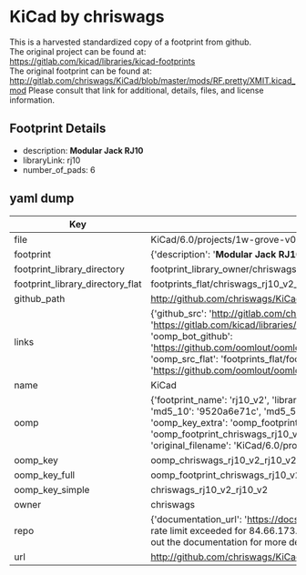 # KiCad by chriswags  
This is a harvested standardized copy of a footprint from github.  
The original project can be found at:  
https://gitlab.com/kicad/libraries/kicad-footprints  
The original footprint can be found at:
http://gitlab.com/chriswags/KiCad/blob/master/mods/RF.pretty/XMIT.kicad_mod
Please consult that link for additional, details, files, and license information.  
## Footprint Details
* description: <b>Modular Jack RJ10</b>  
* libraryLink: rj10  
* number_of_pads: 6  
## yaml dump  
| Key | Value |  
| --- | --- |  
| file | KiCad/6.0/projects/1w-grove-v0.1/rj10-v2.kicad_mod |  
| footprint | {'description': '<b>Modular Jack RJ10</b>', 'libraryLink': 'rj10', 'number_of_pads': 6} |  
| footprint_library_directory | footprint_library_owner/chriswags_KiCad |  
| footprint_library_directory_flat | footprints_flat/chriswags_rj10_v2_rj10_v2/working |  
| github_path | http://github.com/chriswags/KiCad/blob/master/6.0/projects/1w-grove-v0.1/rj10-v2.kicad_mod |  
| links | {'github_src': 'http://gitlab.com/chriswags/KiCad/blob/master/mods/RF.pretty/XMIT.kicad_mod', 'github_src_repo': 'https://gitlab.com/kicad/libraries/kicad-footprints', 'oomp_bot': 'footprints/chriswags_rj10_v2_rj10_v2/working', 'oomp_bot_github': 'https://github.com/oomlout/oomlout_oomp_footprint_bot/tree/main/footprints/chriswags_rj10_v2_rj10_v2/working', 'oomp_src_flat': 'footprints_flat/footprints_flat/chriswags_rj10_v2_rj10_v2/working', 'oomp_src_flat_github': 'https://github.com/oomlout/oomlout_oomp_footprint_src/tree/main/footprints_flat/chriswags_rj10_v2_rj10_v2/working'} |  
| name | KiCad |  
| oomp | {'footprint_name': 'rj10_v2', 'library_name': 'rj10_v2_kicad_mod', 'md5': '9520a6e71ce350e2344be58bd5bdab36', 'md5_10': '9520a6e71c', 'md5_5': '9520a', 'md5_6': '9520a6', 'oomp_key': 'oomp_chriswags_rj10_v2_rj10_v2', 'oomp_key_extra': 'oomp_footprint_chriswags_rj10_v2_rj10_v2', 'oomp_key_full': 'oomp_footprint_chriswags_rj10_v2_rj10_v2_9520a6', 'oomp_key_simple': 'chriswags_rj10_v2_rj10_v2', 'original_filename': 'KiCad/6.0/projects/1w-grove-v0.1/rj10-v2.kicad_mod', 'owner_name': 'chriswags'} |  
| oomp_key | oomp_chriswags_rj10_v2_rj10_v2 |  
| oomp_key_full | oomp_footprint_chriswags_rj10_v2_rj10_v2 |  
| oomp_key_simple | chriswags_rj10_v2_rj10_v2 |  
| owner | chriswags |  
| repo | {'documentation_url': 'https://docs.github.com/rest/overview/resources-in-the-rest-api#rate-limiting', 'message': "API rate limit exceeded for 84.66.173.59. (But here's the good news: Authenticated requests get a higher rate limit. Check out the documentation for more details.)"} |  
| url | http://github.com/chriswags/KiCad |  

